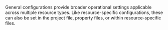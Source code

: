 General configurations provide broader operational settings applicable across multiple resource types. Like resource-specific configurations, these can also be set in the project file, property files, or within resource-specific files.

